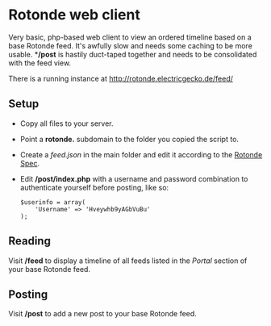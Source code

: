 # Rotonde web client
Very basic, php-based web client to view an ordered timeline based on a base Rotonde feed. It's awfully slow and needs some caching to be more usable. ***/post** is hastily duct-taped together and needs to be consolidated with the feed view.

There is a running instance at http://rotonde.electricgecko.de/feed/

## Setup
- Copy all files to your server. 
- Point a **rotonde.** subdomain to the folder you copied the script to.
- Create a *feed.json* in the main folder and edit it according to the [Rotonde Spec](https://github.com/Rotonde/Specs).
- Edit **/post/index.php** with a username and password combination to authenticate yourself before posting, like so:

    ```
	$userinfo = array(
  		'Username' => 'Hveywhb9yAGbVuBu'
	);
    ```

## Reading
Visit **/feed** to display a timeline of all feeds listed in the *Portal* section of your base Rotonde feed.

## Posting
Visit **/post** to add a new post to your base Rotonde feed.
